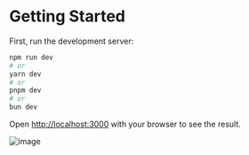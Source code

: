 # Getting Started

First, run the development server:

```bash
npm run dev
# or
yarn dev
# or
pnpm dev
# or
bun dev
```

Open [http://localhost:3000](http://localhost:3000) with your browser to see the result.

![image](https://github.com/user-attachments/assets/decd1e4c-eb24-4cc3-b725-c33340a4c1bf)
